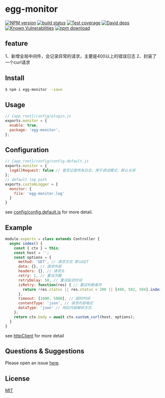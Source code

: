 # egg-monitor

[![NPM version][npm-image]][npm-url]
[![build status][travis-image]][travis-url]
[![Test coverage][codecov-image]][codecov-url]
[![David deps][david-image]][david-url]
[![Known Vulnerabilities][snyk-image]][snyk-url]
[![npm download][download-image]][download-url]

[npm-image]: https://img.shields.io/npm/v/egg-monitor.svg?style=flat-square
[npm-url]: https://npmjs.org/package/egg-monitor
[travis-image]: https://img.shields.io/travis/eggjs/egg-monitor.svg?style=flat-square
[travis-url]: https://travis-ci.org/eggjs/egg-monitor
[codecov-image]: https://img.shields.io/codecov/c/github/eggjs/egg-monitor.svg?style=flat-square
[codecov-url]: https://codecov.io/github/eggjs/egg-monitor?branch=master
[david-image]: https://img.shields.io/david/eggjs/egg-monitor.svg?style=flat-square
[david-url]: https://david-dm.org/eggjs/egg-monitor
[snyk-image]: https://snyk.io/test/npm/egg-monitor/badge.svg?style=flat-square
[snyk-url]: https://snyk.io/test/npm/egg-monitor
[download-image]: https://img.shields.io/npm/dm/egg-monitor.svg?style=flat-square
[download-url]: https://npmjs.org/package/egg-monitor

<!--
Description here.
-->
## feature
1、新增全局中间件，会记录异常的请求，主要是400以上的错误日志
2、封装了一个curl请求

## Install

```bash
$ npm i egg-monitor --save
```

## Usage

```js
// {app_root}/config/plugin.js
exports.monitor = {
  enable: true,
  package: 'egg-monitor',
};
```

## Configuration

```js
// {app_root}/config/config.default.js
exports.monitor = {
  logAllRequest: false // 是否记录所有日志，用于调试模式，默认关闭
};
// default log path
exports.customLogger = {
  monitor: {
    file: 'egg-monitor.log'
  }
}
```

see [config/config.default.js](config/config.default.js) for more detail.

## Example
```js
module.exports = class extends Controller {
  async index() {
    const { ctx } = this;
    const host = '';
    const options = {
      method: 'GET', // 请求方式 默认GET
      data: {}, // 请求内容
      headers: {}, // 请求头
      retry: 1, // 重试次数
      retryDelay: 50, // 重试延迟时间
      isRetry: function(res) { // 重试判断条件
        return !res.status || res.status < 200 || [408, 502, 504].indexOf(parseInt(res.status)) > -1;
      },
      timeout: [1000, 5000], // 超时时间
      contentType: 'json', // 请求内容格式
      dataType: 'json' // 响应内容解析方式
    };
    return ctx.body = await ctx.custom_curl(host, options);
  }
}
```
see [httpClient](https://www.eggjs.org/zh-CN/core/httpclient#dataasquerystring-boolean) for more detail


## Questions & Suggestions

Please open an issue [here](https://github.com/UnknowCC/egg-monitor/issues).

## License

[MIT](LICENSE)

